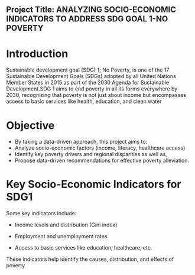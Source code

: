 ## Project Title: ANALYZING SOCIO-ECONOMIC INDICATORS TO ADDRESS SDG GOAL 1-NO POVERTY

# Introduction

Sustainable development goal (SDG) 1; No Poverty, is one of the 17 Sustainable Development Goals (SDGs) adopted by all United Nations Member States in 2015 as part of the 2030 Agenda for Sustainable Development.SDG 1 aims to end poverty in all its forms everywhere by 2030, recognizing that poverty is not just about income but encompasses access to basic services like health, education, and clean water

# Objective

- By taking a data-driven approach, this project aims to: 
- Analyze socio-economic factors (income, literacy, healthcare access)
- Identify key poverty drivers and regional disparities as well as,
- Propose data-driven recommendations for effective poverty alleviation. 

# Key Socio-Economic Indicators for SDG1

Some key indicators include:
-	Income levels and distribution (Gini index)

-	Employment and unemployment rates

- Access to basic services like education, healthcare, etc. 

These indicators help identify the causes, distribution, and effects of poverty
